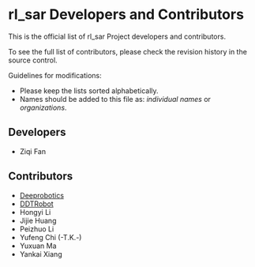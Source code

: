 # rl_sar Developers and Contributors

This is the official list of rl_sar Project developers and contributors.

To see the full list of contributors, please check the revision history in the source control.

Guidelines for modifications:

* Please keep the lists sorted alphabetically.
* Names should be added to this file as: *individual names* or *organizations*.

## Developers

* Ziqi Fan

## Contributors

* [Deeprobotics](http://www.deeprobotics.cn/en)
* [DDTRobot](https://directdrive.com/)
* Hongyi Li
* Jijie Huang
* Peizhuo Li
* Yufeng Chi (-T.K.-)
* Yuxuan Ma
* Yankai Xiang
